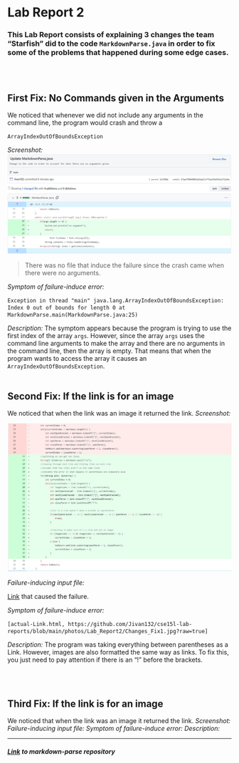 # Lab Report 2
### This Lab Report consists of explaining 3 changes the team “Starfish” did to the code  ``` MarkdownParse.java ``` in order to fix some of the problems that happened during some edge cases.

<br/><br/> 

## First Fix: No Commands given in the Arguments
We noticed that whenever we did not include any arguments in the command line, the program would crash and throw a
```
ArrayIndexOutOfBoundsException
```
*Screenshot:*
![changes fix 1](https://github.com/Jivan132/cse15l-lab-reports/blob/main/photos/Lab_Report2/Changes_Fix1.jpg?raw=true)

> There was no file that induce the failure since the crash came when there were no arguments.

*Symptom of failure-induce error:*
```
Exception in thread "main" java.lang.ArrayIndexOutOfBoundsException: Index 0 out of bounds for length 0 at MarkdownParse.main(MarkdownParse.java:25)
```
*Description:*
The symptom appears because the program is trying to use the first index of the array ``` args ```. However, since the array ``` args ``` uses the command line arguments to make the array and there are no arguments in the command line, then the array is empty. That means that when the program wants to access the array it causes an ``` ArrayIndexOutOfBoundsException ```.
<br/><br/> 
## Second Fix: If the link is for an image 
We noticed that when the link was an image it returned the link.
*Screenshot:*

![changes fix 2](https://github.com/Jivan132/cse15l-lab-reports/blob/main/photos/Lab_Report2/Changes_Fix2.jpg?raw=true)

*Failure-inducing input file:*

[Link](https://github.com/Jivan132/markdown-parse/blob/main/test-file.md) that caused the failure.

*Symptom of failure-induce error:*
```
[actual-Link.html, https://github.com/Jivan132/cse15l-lab-reports/blob/main/photos/Lab_Report2/Changes_Fix1.jpg?raw=true]
```

*Description:*
The program was taking everything between parentheses as a Link. However, images are also formatted the same way as links. To fix this, you just need to pay attention if there is an “!” before the brackets.

<br/><br/> 
## Third Fix: If the link is for an image 
We noticed that when the link was an image it returned the link.
*Screenshot:*
*Failure-inducing input file:*
*Symptom of failure-induce error:*
*Description:*


---
##### [Link](https://github.com/Jivan132/markdown-parse) to markdown-parse repository